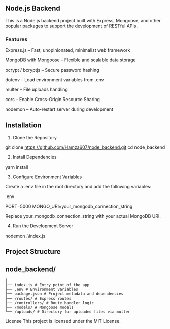 ## Node.js Backend

This is a Node.js backend project built with Express, Mongoose, and other popular packages to support the development of RESTful APIs.

### Features

Express.js – Fast, unopinionated, minimalist web framework

MongoDB with Mongoose – Flexible and scalable data storage

bcrypt / bcryptjs – Secure password hashing

dotenv – Load environment variables from .env

multer – File uploads handling

cors – Enable Cross-Origin Resource Sharing

nodemon – Auto-restart server during development

## Installation

1. Clone the Repository

git clone https://github.com/Hamza607/node_backend.git
cd node_backend

2. Install Dependencies

yarn install 

3. Configure Environment Variables

Create a .env file in the root directory and add the following variables:

.env

PORT=5000
MONGO_URI=your_mongodb_connection_string

Replace your_mongodb_connection_string with your actual MongoDB URI.

4. Run the Development Server

nodemon .\index.js

## Project Structure

## node_backend/
    │
    ├── index.js # Entry point of the app
    ├── .env # Environment variables
    ├── package.json # Project metadata and dependencies
    ├── /routes/ # Express routes
    ├── /controllers/ # Route handler logic
    ├── /models/ # Mongoose models
    └── /uploads/ # Directory for uploaded files via multer

License
This project is licensed under the MIT License.
